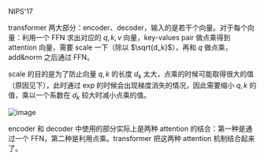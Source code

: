 NIPS'17

transformer 两大部分：encoder、decoder，输入的是若干个向量。对于每个向量：利用一个 FFN 求出对应的 $q,k,v$ 向量，key-values pair 做点乘得到 attention 向量，需要 scale 一下（除以 $\sqrt{d_k}$），再和 $q$ 做点乘，add&norm 之后通过 FFN。

scale 的目的是为了防止向量 $q,k$ 的长度 $d_k$ 太大，点乘的时候可能取得很大的值（原因见下），此时通过 exp 的时候会出现梯度消失的情况，因此需要缩小 $q,k$ 的值，乘以一个系数在 $d_k$ 较大时减小点乘的值。

![image](https://img2024.cnblogs.com/blog/1102006/202407/1102006-20240710131727681-791407793.png)

encoder 和 decoder 中使用的部分实际上是两种 attention 的结合：第一种是通过一个 FFN，第二种是利用点乘。transformer 把这两种 attention 机制结合起来了。